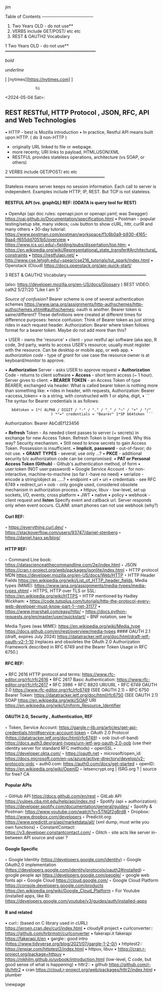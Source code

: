 jim


Table of Contents
─────────────────

1. Two Years OLD - do not use**
2. VERBS include GET/POST/ etc etc
3. REST & OAUTH2 Vocabulary


1 Two Years OLD - do not use**
══════════════════════════════

  *bold*

  _underline_

  [ [nytimes][<https://nytimes.com>] ]


  				  hi




  <2024-05-04 Sat>:

  ## REST RESTful, HTTP Protocol , JSON, RFC, API and Web Technologies

  • HTTP - best is Mozilla introduction
  • In practice, Restful API means built upon HTTP. (
  do $\exists$ non-HTTP )
  * originally URL linked to file or webpage.
  * more recenty, URI links to payload, HTML/JSON/XML
  * RESTFUL provides stateless operations, architecture (vs SOAP, or
           others)


2 VERBS include GET/POST/ etc etc
═════════════════════════════════

  Stateless means server keeps no session information.  Each call to
  server is independent.  Examples include HTTP, IP, REST.  But TCP is
  not stateless.


  #### RESTFUL API (vs. graphQL) REF: (ODATA is query tool for REST)

  • OpenApi (api doc rules: openapi.json or openapi.yaml; was Swagger)
    <https://oai.github.io/Documentation/specification.html>
  • Postman - popular testing/setup site, many videos; `code` button to
    show cURL, httr, curlR and many others
    • 30-day tutorial:
      <https://www.postman.com/postman/workspace/f1c6b0a9-b930-4165-9aa4-f655dd7051b5/overview>
  • <https://www.ics.uci.edu/~fielding/pubs/dissertation/top.htm>;
  • <https://en.wikipedia.org/wiki/Representational_state_transfer#Architectural_constraints>
  • <https://restfulapi.net/>
  • <http://www.cse.lehigh.edu/~spear/cse216_tutorials/tut_spark/index.html>
  • Openstack (Cloud) <https://docs.openstack.org/api-quick-start/>


3 REST & OAUTH2 Vocabulary
══════════════════════════

  (also:
  [<https://developer.mozilla.org/en-US/docs/Glossary>](<https://developer.mozilla.org/en-US/docs/Glossary>)
  ) BEST VIDEO: oath2 5/27/20 "Like I am 5"


  *Source of confusion?* Bearer scheme is one of several authentication
  schemes
  <https://www.iana.org/assignments/http-authschemes/http-authschemes.xhtml#authschemes>;
  oauth is another.  Bearer token is same/different?  These definitions
  were created at different times for difference purposes: hence
  confusion: Think of Bearer token as just string rides in each request
  header. Authorization: Bearer <token> where token follows format for a
  bearer token.  Maybe do not add more than this?

  • USER - owns the 'resource'
  • client - your restful api software (aka app, R code, 3rd party,
    wants to access USER's resource; usually must register with the
    resource.  Can be desktop or mobile app, or web app.
  • *authorization code* - type of *grant* for use case the resource
     owner is at keyboard/monitor to approve.

  • **Authorization** Server - asks USER to approve request
  • **Authorization** Code - returns to client software
  • **Access** - short term access (~ 1 hour).  Server gives to client.
  • **BEARER** **TOKEN** - an Access Token of type BEARER; exchanged via
      header.
  What is called bearer token is nothing more than something like:
  • rides in header, with requests,
  Authorization: Bearer <access_token>
  • is a string, with constructed with 1 or alpha, digit,
    • ```
  The syntax for Bearer credentials is as follows:

       b64token = 1*( ALPHA / DIGIT / "-" / "." / "_" / "~" / "+" / "/"
                         ) *"=" credentials = "Bearer" 1*SP b64token ```

  Authorization: Bearer AbCdEf123456

  • **Refresh** Token - As needed client passes to server (+ secrets) in
      exchange for new Access
  Token.  Refresh Token is longer lived.  Why this way?  Security
  mechanism.
  • Still need to know secrets to gain Access Token. Possession
    is insufficient.
  • **Implicit,** **password** - out-of-favor; do not use.
  • **GRANT** **TYPES** - several; use only …?
  • **PKCE** - additional security b/c authorization code can be
      compromised.
  • **PAT or Personal Access Token (Github)** - Github's
      authentication method, of form
  • user:token (NOT user:password)
  • Google Service Account - for non-interactive,
    machine-to-machine (so far I -have no need)
  • serialize - encode a string/object as …..?
  • endpoint
  • url
  • uri
  • credentials - see RFC 6749
  • redirect_uri
  • oob - only google used, considered obsolete mechanism in
    authorization process.
  • httpuv, libuv - low-level, set up sockets, I/O, events; cross
    platform
  • JWT
  • native
  • policy
  • webhook - client request and **listen** Specify event and
    callback url.  Server responds only when event occurs.
    CLAIM: smart phones can not use webhook (why?)




  #### Curl REF:
  ‣ [<https://everything.curl.dev/>](<https://everything.curl.dev/>)
  ‣ <https://stackoverflow.com/users/93747/daniel-stenberg>
  ‣ <https://daniel.haxx.se/blog/>

  #### HTTP REF:
  ‣ Command Line book:
    <https://datascienceatthecommandline.com/2e/index.html>
  ‣ JSON <https://cran.r-project.org/web/packages/jsonlite/index.html>
  ‣ HTTP protocol MDN
    <https://developer.mozilla.org/en-US/docs/Web/HTTP>
  ‣ HTTP Header Fields
    <https://en.wikipedia.org/wiki/List_of_HTTP_header_fields>, Media
    types (MIME):
    <https://www.iana.org/assignments/media-types/media-types.xhtml>
  ‣ HTTPS, HTTP over TLS or SSL: <https://en.wikipedia.org/wiki/HTTPS>
  ‣ HTTP mentioned by Hadley Wickham:
    • <https://code.tutsplus.com/tutorials/http-the-protocol-every-web-developer-must-know-part-1--net-31177>
    • <https://www.jmarshall.com/easy/http/>
      ‣ <https://docs.python-requests.org/en/master/user/quickstart/>
      ‣ BNF notation, see !w

  Media Types (was MIME): <https://en.wikipedia.org/wiki/Media_type>
                          <https://docs.github.com/en/rest/overview/media-types>
                          #### OAUTH 2.1 (draft, expires July 2024)
                          <https://datatracker.ietf.org/doc/html/draft-ietf-oauth-v2-1-10>
                          (replaces and obsoletes the OAuth 2.0
                          Authorization Framework described in RFC 6749
                          and the Bearer Token Usage in RFC 6750.)

  #### RFC REF:
  • RFC 2616 HTTP protocol and terms:
    <https://www.rfc-editor.org/rfc/rfc2616>
  • RFC 2617 Basic Authentication:
    <https://www.rfc-editor.org/rfc/rfc2617>
  • RFC 3986 + RFC 8820 URI/URL
  ‣ RFC 6749 OAUTH 2.0 <https://www.rfc-editor.org/rfc/rfc6749> (SEE
    OAUTH 2.1)
  ‣ RFC 6750 Bearer Token:
    <https://datatracker.ietf.org/doc/html/rfc6750> (SEE OAUTH 2.1)
  SOAP <https://en.wikipedia.org/wiki/SOAP> URI
  <https://en.wikipedia.org/wiki/Uniform_Resource_Identifier>



  #### OAUTH 2.0, Security , Authentication, REF

  ‣ Token, Service Account:
    <https://gargle.r-lib.org/articles/get-api-credentials.html#service-account-token>
  ‣ OAuth 2.0 Protocol
    (<https://datatracker.ietf.org/doc/html/rfc6749>)
  ‣ oob (out-of-band)
    <https://docs.auth3.dev/grant-types/urn-ietf-wg-oauth-2.0-oob> (use
    their
  identity server for standard RFC methods)
  ‣ openSSL
  ‣ <https://developer.okta.com/>
  ‣ <https://oauth.net>
  ‣ microsoft/open_id:
    <https://docs.microsoft.com/en-us/azure/active-directory/develop/v2-protocols-oidc>
  ‣ auth0.com: <https://auth0.com/docs/get-started>
    ‣ openID: <https://en.wikipedia.org/wiki/OpenID>
    ‣ letsencrypt.org | ISRG.org ? | source for free?  CA

  #### Popular APIs
  ‣ GitHub API <https://docs.github.com/en/rest>
  ‣ GitLab API <https://vulpes.cba.mit.edu/help/api/index.md>
  ‣ Spotify (api + authorization):
    <https://developer.spotify.com/documentation/general/guides/>
  ‣ Spotify & Postman: <https://www.youtube.com/watch?v=5TNQf2gBrd8>
  ‣ Dropbox: <https://www.dropbox.com/developers>
  ‣ Predictit.org: <https://www.predictit.org/api/marketdata/all/> (xml
    dump,
  must write you own functions)
  ‣ ConstantContact: <https://v3.developer.constantcontact.com/>
    ‣ Glitch - site acts like server in-between API source and user ?


  #### Google Specific
  ‣ Google Identity (<https://developers.google.com/identity>)
  ‣ Google OAuth2.0 implementation
    (<https://developers.google.com/identity/protocols/oauth2#installed>)
  ‣ google people api <https://developers.google.com/people/>
  ‣ google web fonts api
  ‣ Google Cloud <https://cloud.google.com/>
  ‣ Google Cloud Platform
    <https://console.developers.google.com/products>
    <https://en.wikipedia.org/wiki/Google_Cloud_Platform>
  ‣ For Youtube (installed apps, like R):
    <https://developers.google.com/youtube/v3/guides/auth/installed-apps>

  #### R and related

  • curl:: (based on C library used in cURL)
    <https://jeroen.cran.dev/curl/index.html>
  • cloudyR project
  • curlconverter:: <https://github.com/hrbrmstr/curlconverter>
  • fakerapi.it fakerapi <https://fakerapi.it/en>
  • gargle:: good intro
    (<https://www.tidyverse.org/blog/2021/07/gargle-1-2-0/>)
  • httptest2:: <https://enpiar.com/httptest2/index.html>
  • httpuv, libuv
    • <https://cran.r-project.org/package=httpuv>
    • <https://nikhilm.github.io/uvbook/introduction.html> (low-level,
      C code, but good sense of what is happening)
  • httr2::
    • github <https://github.com/r-lib/httr2>
    • cran <https://cloud.r-project.org/web/packages/httr2/index.html>
  • plumber


  \newpage
